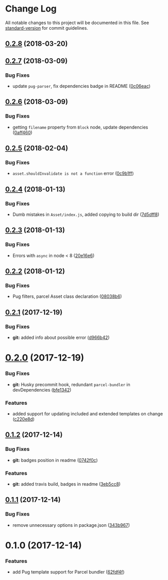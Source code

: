 # Change Log

All notable changes to this project will be documented in this file. See [standard-version](https://github.com/conventional-changelog/standard-version) for commit guidelines.

<a name="0.2.8"></a>
## [0.2.8](https://github.com/Ty3uK/parcel-plugin-pug/compare/v0.2.7...v0.2.8) (2018-03-20)



<a name="0.2.7"></a>
## [0.2.7](https://github.com/Ty3uK/parcel-plugin-pug/compare/v0.2.6...v0.2.7) (2018-03-09)


### Bug Fixes

* update `pug-parser`, fix dependencies badge in README ([0c06eac](https://github.com/Ty3uK/parcel-plugin-pug/commit/0c06eac))



<a name="0.2.6"></a>
## [0.2.6](https://github.com/Ty3uK/parcel-plugin-pug/compare/v0.2.5...v0.2.6) (2018-03-09)


### Bug Fixes

* getting `filename` property from `Block` node, update dependencies ([0aff460](https://github.com/Ty3uK/parcel-plugin-pug/commit/0aff460))



<a name="0.2.5"></a>
## [0.2.5](https://github.com/Ty3uK/parcel-plugin-pug/compare/v0.2.4...v0.2.5) (2018-02-04)


### Bug Fixes

* `asset.shouldInvalidate is not a function` error ([0c9b1ff](https://github.com/Ty3uK/parcel-plugin-pug/commit/0c9b1ff))



<a name="0.2.4"></a>
## [0.2.4](https://github.com/Ty3uK/parcel-plugin-pug/compare/v0.2.3...v0.2.4) (2018-01-13)


### Bug Fixes

* Dumb mistakes in `Asset/index.js`, added copying to build dir ([7d5dff8](https://github.com/Ty3uK/parcel-plugin-pug/commit/7d5dff8))



<a name="0.2.3"></a>
## [0.2.3](https://github.com/Ty3uK/parcel-plugin-pug/compare/v0.2.2...v0.2.3) (2018-01-13)


### Bug Fixes

* Errors with `async` in node < 8 ([20e16e6](https://github.com/Ty3uK/parcel-plugin-pug/commit/20e16e6))



<a name="0.2.2"></a>
## [0.2.2](https://github.com/Ty3uK/parcel-plugin-pug/compare/v0.2.1...v0.2.2) (2018-01-12)


### Bug Fixes

* Pug filters, parcel Asset class declaration ([08038b6](https://github.com/Ty3uK/parcel-plugin-pug/commit/08038b6))



<a name="0.2.1"></a>
## [0.2.1](https://github.com/Ty3uK/parcel-plugin-pug/compare/v0.2.0...v0.2.1) (2017-12-19)


### Bug Fixes

* **git:** added info about possible error ([d966b42](https://github.com/Ty3uK/parcel-plugin-pug/commit/d966b42))



<a name="0.2.0"></a>
# [0.2.0](https://github.com/Ty3uK/parcel-plugin-pug/compare/v0.1.2...v0.2.0) (2017-12-19)


### Bug Fixes

* **git:** Husky precommit hook, redundant `parcel-bundler` in devDependencies ([bfe1342](https://github.com/Ty3uK/parcel-plugin-pug/commit/bfe1342))


### Features

* added support for updating included and extended templates on change ([c220e8d](https://github.com/Ty3uK/parcel-plugin-pug/commit/c220e8d))



<a name="0.1.2"></a>
## [0.1.2](https://github.com/Ty3uK/parcel-plugin-pug/compare/v0.1.1...v0.1.2) (2017-12-14)


### Bug Fixes

* **git:** badges position in readme ([0742f0c](https://github.com/Ty3uK/parcel-plugin-pug/commit/0742f0c))


### Features

* **git:** added travis build, badges in readme ([3eb5cc8](https://github.com/Ty3uK/parcel-plugin-pug/commit/3eb5cc8))



<a name="0.1.1"></a>
## [0.1.1](https://github.com/Ty3uK/parcel-plugin-pug/compare/v0.1.0...v0.1.1) (2017-12-14)


### Bug Fixes

* remove unnecessary options in package.json ([343b967](https://github.com/Ty3uK/parcel-plugin-pug/commit/343b967))



<a name="0.1.0"></a>
# 0.1.0 (2017-12-14)


### Features

* add Pug template support for Parcel bundler ([62fdf4f](https://github.com/Ty3uK/parcel-plugin-pug/commit/62fdf4f))
